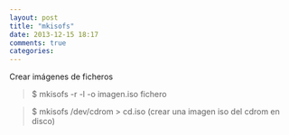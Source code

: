 ```yaml
---
layout: post
title: "mkisofs"
date: 2013-12-15 18:17
comments: true
categories: 
---
```

Crear imágenes de ficheros

>$ mkisofs -r -l -o imagen.iso fichero

>$ mkisofs /dev/cdrom > cd.iso (crear una imagen iso del cdrom en disco)

